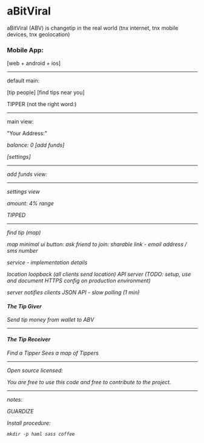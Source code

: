 # aBitViral

aBitViral (ABV) is changetip in the real world (tnx internet, tnx mobile devices, tnx geolocation)


### Mobile App:

[web + android + ios]

---
default main:

[tip people]
[find tips near you]


TIPPER (not the right word:)

---
main view:

  "Your Address:"
  <address>
  balance: 0
  [add funds]

  [settings]

---
add funds view:

  <qr code>

---
settings view

  amount: 4%
  range


>>>>>

TIPPED

---
find tip (map)

  map
  minimal ui
  button: ask friend to join:  sharable link - email address / sms number



>>>
service - implementation details

  location loopback (all clients send location)
  API server (TODO: setup, use and document HTTPS config on production environment)

  server notifies clients
    JSON API -
    slow polling (1 min)



#### The Tip Giver

Send tip money from wallet to ABV

---

#### The Tip Receiver

Find a Tipper
Sees a map of Tippers

---

Open source licensed:

You are free to use this code and free to contribute to the project.

---



notes:

GUARDIZE

Install procedure:

`mkdir -p haml sass coffee`